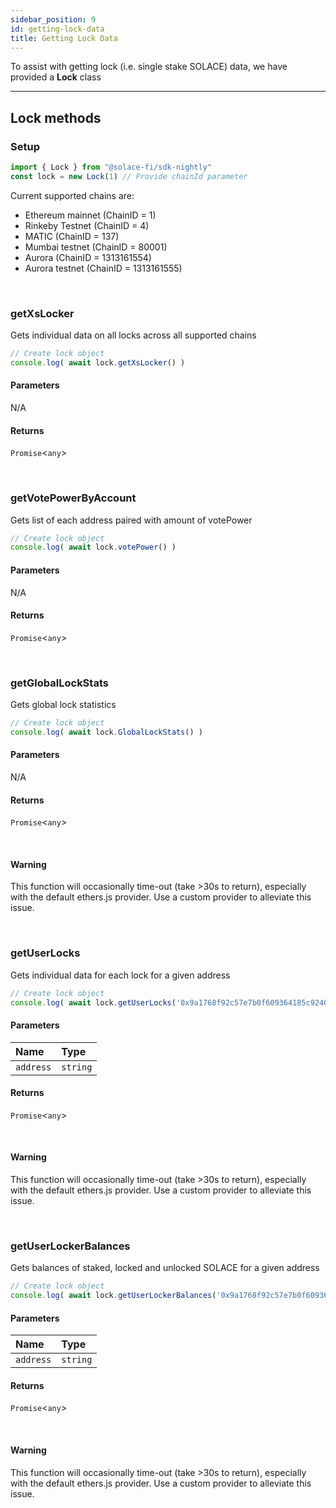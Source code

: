 ```yaml
---
sidebar_position: 9
id: getting-lock-data
title: Getting Lock Data
---
```


To assist with getting lock (i.e. single stake SOLACE) data, we have provided a **Lock** class

---

## **Lock methods**

### **Setup**
```js
import { Lock } from "@solace-fi/sdk-nightly"
const lock = new Lock(1) // Provide chainId parameter
```

Current supported chains are:
- Ethereum mainnet (ChainID = 1)
- Rinkeby Testnet (ChainID = 4)
- MATIC (ChainID = 137)
- Mumbai testnet (ChainID = 80001)
- Aurora (ChainID = 1313161554)
- Aurora testnet (ChainID = 1313161555)

<br/>

### **getXsLocker**

Gets individual data on all locks across all supported chains

```js
// Create lock object
console.log( await lock.getXsLocker() )
```

#### Parameters

N/A

#### Returns

`Promise`<`any`\>

<br/>

### **getVotePowerByAccount**

Gets list of each address paired with amount of votePower

```js
// Create lock object
console.log( await lock.votePower() )
```

#### Parameters

N/A

#### Returns

`Promise`<`any`\>

<br/>

### **getGlobalLockStats**

Gets global lock statistics

```js
// Create lock object
console.log( await lock.GlobalLockStats() )
```

#### Parameters

N/A

#### Returns

`Promise`<`any`\>

<br/>

#### Warning

This function will occasionally time-out (take >30s to return), especially with the default ethers.js provider. Use a custom provider to alleviate this issue.

<br/>

### **getUserLocks**

Gets individual data for each lock for a given address

```js
// Create lock object
console.log( await lock.getUserLocks('0x9a1768f92c57e7b0f609364185c92404049f4f3b') )
```

#### Parameters

| Name | Type |
| :------ | :------ |
| `address` | `string` |

#### Returns

`Promise`<`any`\>

<br/>

#### Warning

This function will occasionally time-out (take >30s to return), especially with the default ethers.js provider. Use a custom provider to alleviate this issue.

<br/>

### **getUserLockerBalances**

Gets balances of staked, locked and unlocked SOLACE for a given address

```js
// Create lock object
console.log( await lock.getUserLockerBalances('0x9a1768f92c57e7b0f609364185c92404049f4f3b') )
```

#### Parameters

| Name | Type |
| :------ | :------ |
| `address` | `string` |

#### Returns

`Promise`<`any`\>

<br/>

#### Warning

This function will occasionally time-out (take >30s to return), especially with the default ethers.js provider. Use a custom provider to alleviate this issue.
